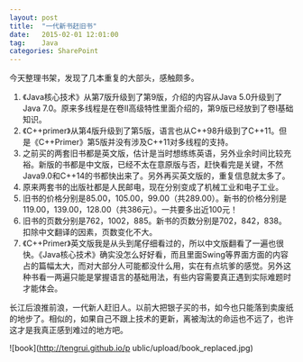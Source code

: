 ```yaml
---
layout: post
title:  "一代新书赶旧书"
date:   2015-02-01 12:01:00
tag:    Java
categories: SharePoint
---
```

今天整理书架，发现了几本重复的大部头，感触颇多。

1. 《Java核心技术》从第7版升级到了第9版，介绍的内容从Java 5.0升级到了Java 7.0。原来多线程是在卷II高级特性里面介绍的，第9版已经放到了卷I基础知识。
2. 《C++primer》从第4版升级到了第5版，语言也从C++98升级到了C++11。但是《C++Primer》第5版并没有涉及C++11对多线程的支持。
3. 之前买的两套旧书都是英文版，估计是当时想练练英语，另外业余时间比较充裕。新版的书都是中文版，已经不太在意原版与否，赶快看完是关键，不然Java9.0和C++14的书都快出来了。另外再买英文版的，重复信息就太多了。
4. 原来两套书的出版社都是人民邮电，现在分别变成了机械工业和电子工业。
5. 旧书的价格分别是85.00，105.00，99.00（共289.00）。新书的价格分别是119.00，139.00，128.00（共386元）。一共要多出近100元！
6. 旧书的页数分别是762，1002，885。新书的页数分别是702，842，838。扣除中文翻译的因素，页数变化不大。
7. 《C++Primer》英文版我是从头到尾仔细看过的，所以中文版翻看了一遍也很快。《Java核心技术》确实没怎么好好看，而且里面Swing等界面方面的内容占的篇幅太大，而对大部分人可能都没什么用，实在有点坑爹的感觉。另外这种书看一两遍只能是掌握语言的基础用法，有些内容需要真正遇到实际难题时才能体会。

长江后浪推前浪，一代新人赶旧人。以前大把银子买的书，如今也只能落到卖废纸的地步了。相似的，如果自己不跟上技术的更新，离被淘汰的命运也不远了，也许这才是我真正感到难过的地方吧。

![book](http://tengrui.github.io/p ublic/upload/book_replaced.jpg)